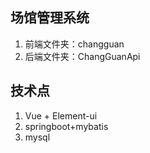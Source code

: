## 场馆管理系统
1. 前端文件夹：changguan
2. 后端文件夹：ChangGuanApi

## 技术点
1. Vue + Element-ui 
2. springboot+mybatis
3. mysql

